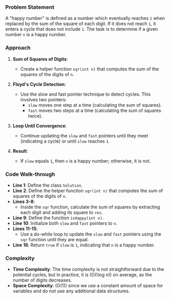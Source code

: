 ### Problem Statement
A "happy number" is defined as a number which eventually reaches `1` when replaced by the sum of the square of each digit. If it does not reach `1`, it enters a cycle that does not include `1`. The task is to determine if a given number `n` is a happy number.

### Approach
1. **Sum of Squares of Digits**:
   - Create a helper function `sqr(int n)` that computes the sum of the squares of the digits of `n`.

2. **Floyd's Cycle Detection**:
   - Use the slow and fast pointer technique to detect cycles. This involves two pointers:
     - `slow` moves one step at a time (calculating the sum of squares).
     - `fast` moves two steps at a time (calculating the sum of squares twice).

3. **Loop Until Convergence**:
   - Continue updating the `slow` and `fast` pointers until they meet (indicating a cycle) or until `slow` reaches `1`.

4. **Result**:
   - If `slow` equals `1`, then `n` is a happy number; otherwise, it is not.

### Code Walk-through
- **Line 1**: Define the class `Solution`.
- **Line 2**: Define the helper function `sqr(int n)` that computes the sum of squares of the digits of `n`.
- **Lines 3-8**: 
  - Inside the `sqr` function, calculate the sum of squares by extracting each digit and adding its square to `res`.
- **Line 9**: Define the function `isHappy(int n)`.
- **Line 10**: Initialize both `slow` and `fast` pointers to `n`.
- **Lines 11-15**: 
  - Use a do-while loop to update the `slow` and `fast` pointers using the `sqr` function until they are equal.
- **Line 16**: Return `true` if `slow` is `1`, indicating that `n` is a happy number.

### Complexity
- **Time Complexity**: The time complexity is not straightforward due to the potential cycles, but in practice, it is \(O(\log n)\) on average, as the number of digits decreases.
- **Space Complexity**: \(O(1)\) since we use a constant amount of space for variables and do not use any additional data structures.
